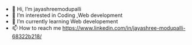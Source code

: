 - 👋 Hi, I’m jayashreemodupalli
- 👀 I’m interested in  Coding ,Web development
- 🌱 I’m currently learning Web developement
- 📫 How to reach me https://www.linkedin.com/in/jayashree-modupalli-68322b218/

<!---
jayashreemodupalli/jayashreemodupalli is a ✨ special ✨ repository because its `README.md` (this file) appears on your GitHub profile.
You can click the Preview link to take a look at your changes.
--->
